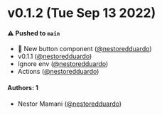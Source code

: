 # v0.1.2 (Tue Sep 13 2022)

#### ⚠️ Pushed to `main`

- 💫 New button component ([@nestoredduardo](https://github.com/nestoredduardo))
- v0.1.1 ([@nestoredduardo](https://github.com/nestoredduardo))
- Ignore env ([@nestoredduardo](https://github.com/nestoredduardo))
- Actions ([@nestoredduardo](https://github.com/nestoredduardo))

#### Authors: 1

- Nestor Mamani ([@nestoredduardo](https://github.com/nestoredduardo))
